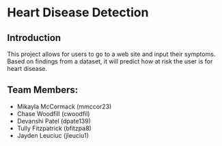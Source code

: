 # Heart Disease Detection

## Introduction
This project allows for users to go to a web site and input their symptoms. Based on findings from a dataset, it will predict how at risk the user is for heart disease. 

## Team Members:
- Mikayla McCormack (mmccor23)
- Chase Woodfill (cwoodfil)
- Devanshi Patel (dpate139)
- Tully Fitzpatrick (bfitzpa8)
- Jayden Leuciuc (jleuciu1)
